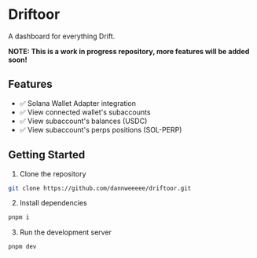 # Driftoor

A dashboard for everything Drift.

**NOTE: This is a work in progress repository, more features will be added soon!**

## Features

- ✅ Solana Wallet Adapter integration
- ✅ View connected wallet's subaccounts
- ✅ View subaccount's balances (USDC)
- ✅ View subaccount's perps positions (SOL-PERP)

## Getting Started

1. Clone the repository

```bash
git clone https://github.com/dannweeeee/driftoor.git
```

2. Install dependencies

```bash
pnpm i
```

3. Run the development server

```bash
pnpm dev
```
